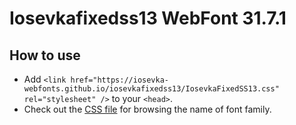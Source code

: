 # Iosevkafixedss13 WebFont 31.7.1

## How to use

- Add `<link href="https://iosevka-webfonts.github.io/iosevkafixedss13/IosevkaFixedSS13.css" rel="stylesheet" />` to your `<head>`.
- Check out the [CSS file](./IosevkaFixedSS13.css) for browsing the name of font family.

